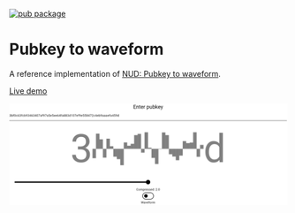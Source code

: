 [![pub package](https://img.shields.io/pub/v/hexpattern.svg)](https://pub.dev/packages/hexpattern)

# Pubkey to waveform

A reference implementation of [NUD: Pubkey to waveform](NUD-pubkey2waveform.md).

[Live demo](https://1l0.github.io/hexpattern/)

![pubkey to identicon](https://github.com/1l0/hexpattern/blob/master/images/pubkey_waveform.png?raw=true)
